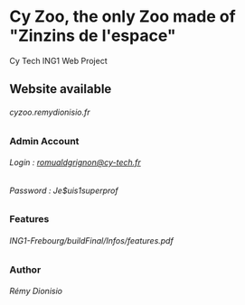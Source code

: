 # Cy Zoo, the only Zoo made of "Zinzins de l'espace"

Cy Tech ING1 Web Project

 ## Website available
 ###### cyzoo.remydionisio.fr

### Admin Account 
###### Login : romualdgrignon@cy-tech.fr
###### Password : Je$uis1superprof

### Features
###### ING1-Frebourg/buildFinal/Infos/features.pdf

### Author

###### Rémy Dionisio



